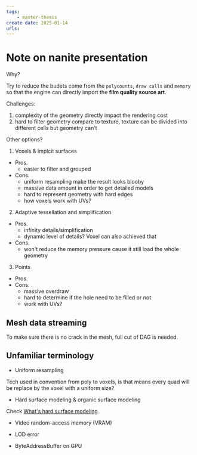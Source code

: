 ```yaml
---
tags:
    - master-thesis
create date: 2025-01-14
urls:
---
```


# Note on nanite presentation

Why?

Try to reduce the budets come from the `polycounts`, `draw calls` and `memory` so that the engine can directly import the **film quality source art**.

Challenges:

1. complexity of the geometry directly impact the rendering cost
2. hard to filter geometry compare to texture, texture can be divided into different cells but geometry can't

Other options?

1. Voxels & implcit surfaces

- Pros.
    - easier to filter and grouped
- Cons.
    - uniform resampling make the result looks blooby
    - massive data amount in order to get detailed models
    - hard to represent geometry with hard edges
    - how voxels work with UVs?

2. Adaptive tessellation and simplification

- Pros.
    - infinity details/simplification
    - dynamic level of details? Voxel can also achieved that
- Cons.
    - won't reduce the memory pressure cause it still load the whole geometry

3. Points

- Pros.
- Cons.
    - massive overdraw
    - hard to determine if the hole need to be filled or not
    - work with UVs?

## Mesh data streaming

To make sure there is no crack in the mesh, full cut of DAG is needed.


## Unfamiliar terminology

- Uniform resampling

Tech used in convention from poly to voxels, is that means every quad will be replace by the voxel with a uniform size?

- Hard surface modeling & organic surface modeling

Check [What's hard surface modeling](https://blog.wingfox.com/what-is-hard-surface-modeling/)

- Video random-access memory (VRAM)

- LOD error

- ByteAddressBuffer on GPU
